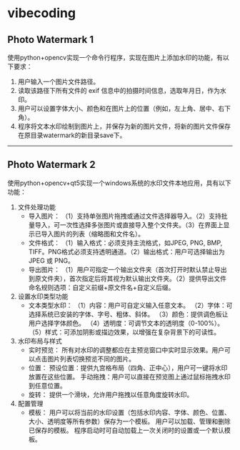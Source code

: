 # vibecoding
## Photo Watermark 1
使用python+opencv实现一个命令行程序，实现在图片上添加水印的功能，有以下要求：
1. 用户输入一个图片文件路径。
2. 读取该路径下所有文件的 exif 信息中的拍摄时间信息，选取年月日，作为水印。
3. 用户可以设置字体大小、颜色和在图片上的位置（例如，左上角、居中、右下角）。
4. 程序将文本水印绘制到图片上，并保存为新的图片文件，将新的图片文件保存在原目录watermark的新目录save下。
---

## Photo Watermark 2
使用python+opencv+qt5实现一个windows系统的水印文件本地应用，具有以下功能：
1. 文件处理功能
	- 导入图片：
	（1）支持单张图片拖拽或通过文件选择器导入。（2）支持批量导入，可一次性选择多张图片或直接导入整个文件夹。（3）在界面上显示已导入图片的列表（缩略图和文件名）。
	- 文件格式：
	（1）输入格式：必须支持主流格式，如JPEG, PNG, BMP, TIFF。PNG格式必须支持透明通道。（2）输出格式：用户可选择输出为 JPEG 或 PNG。
	- 导出图片：
	（1）用户可指定一个输出文件夹（首次打开时默认禁止导出到原文件夹），首次指定后将其视为默认输出文件夹。（2）提供导出文件命名规则选项：自定义前缀+原文件名+自定义后缀。
2. 设置水印类型功能
	- 文本类型水印：
		（1）内容：用户可自定义输入任意文本。
		（2）字体：可选择系统已安装的字体、字号、粗体、斜体。
		（3）颜色：提供调色板让用户选择字体颜色。
		（4）透明度：可调节文本的透明度（0-100%）。
		（5）样式：可添加阴影或描边效果，以增强在复杂背景下的可读性。
3. 水印布局与样式
	- 实时预览：
		所有对水印的调整都应在主预览窗口中实时显示效果。用户可以点击图片列表切换预览不同的图片。
	- 位置：
		预设位置：提供九宫格布局（四角、正中心），用户可一键将水印放置在这些位置。
		手动拖拽：用户可以直接在预览图上通过鼠标拖拽水印到任意位置。
	- 旋转：
		提供一个滑块，允许用户拖拽以任意角度旋转水印。
4. 配置管理
	- 模板：
		用户可以将当前的水印设置（包括水印内容、字体、颜色、位置、大小、透明度等所有参数）保存为一个模板。
		用户可以加载、管理和删除已保存的模板。
		程序启动时可自动加载上一次关闭时的设置或一个默认模板。
